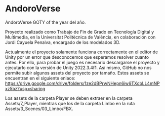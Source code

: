 # AndoroVerse
AndoroVerse GOTY of the year del año.

Proyecto realizado como Trabajo de Fin de Grado en Tecnología Digital y Multimedia, en la Universitat Politècnica de València, en colaboración con Jordi Cayuela Penalva, encargado de los modelados 3D.

Actualmente el proyecto solamente funciona correctamente en el editor de Unity por un error que desconocemos que esperamos resolver cuanto antes. Por ello, para probar el juego es necesario descargarse el proyecto y ejecutarlo con la versión de Unity 2022.3.4f1. Así mismo, GitHub no nos permite subir algunos assets del proyecto por tamaño. Estos assets se encuentran en el siguiente enlace:
https://drive.google.com/drive/folders/1ze2dBPrwNHepn6iw6TXcbLL4mNPxz5bz?usp=sharing

Los assets de la carpeta Player se deben extraer en la carpeta Assets/7_Player, mientras que los de la carpeta Limbo en la ruta Assets/3_Scenes/03_Limbo/FBX.
